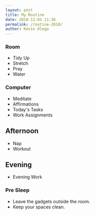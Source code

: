 ```yaml
--- 
layout: post 
title: My Routine
date: 2018-12-01 11:36
permalink: /routine-2018/ 
author: Kevin Olega 
--- 
```

### Room

- Tidy Up
- Stretch
- Pray
- Water


### Computer

- Meditate
- Affirmations
- Today's Tasks
- Work Assignments


## Afternoon

- Nap
- Workout

## Evening

- Evening Work

### Pre Sleep

- Leave the gadgets outside the room.
- Keep your spaces clean.